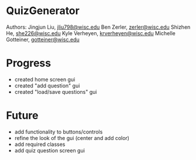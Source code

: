 # QuizGenerator
Authors: 
Jingjun Liu, jliu798@wisc.edu
Ben Zerler, zerler@wisc.edu
Shizhen He, she226@wisc.edu
Kyle Verheyen, krverheyen@wisc.edu
Michelle Gotteiner, gotteiner@wisc.edu

# Progress
- created home screen gui
- created "add question" gui
- created "load/save questions" gui

# Future
- add functionality to buttons/controls
- refine the look of the gui (center and add color)
- add required classes
- add quiz question screen gui
